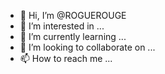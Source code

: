 - 👋 Hi, I’m @ROGUEROUGE
- 👀 I’m interested in ...
- 🌱 I’m currently learning ...
- 💞️ I’m looking to collaborate on ...
- 📫 How to reach me ...

<!---
ROGUEROUGE/ROGUEROUGE is a ✨ special ✨ repository because its `README.md` (this file) appears on your GitHub profile.
You can click the Preview link to take a look at your changes.
--->
